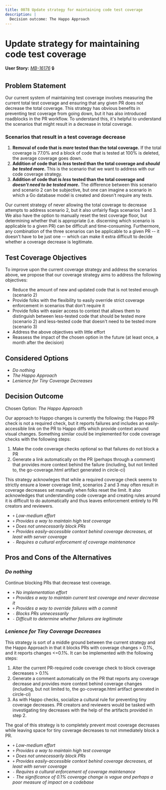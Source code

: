 ```yaml
---
title: 0078 Update strategy for maintaining code test coverage
description: |
  Decision outcome: The Happo Approach
---
```


# Update strategy for maintaining code test coverage

**User Story:** *[MB-16176](https://dp3.atlassian.net/browse/MB-16176)* :lock:

## Problem Statement

Our current system of maintaining test coverage involves measuring the current total test coverage and ensuring that any given PR does not decrease the total coverage.
This strategy has obvious benefits in preventing test coverage from going down, but it has also introduced roadblocks in the PR workflow. To understand this, it's helpful to understand the scenarios that might result in a decrease in total coverage.


### Scenarios that result in a test coverage decrease
1. **Removal of code that is _more_ tested than the total coverage.** If the total coverage is 77.0% and a block of code that is tested at 100% is deleted, the average coverage goes down.
2. **Addition of code that is _less_ tested than the total coverage and _should be tested more_.** This is the scenario that we want to address with our code coverage strategy.
3. **Addition of code that is _less_ tested than the total coverage and _doesn't need to be tested more_.** The difference between this scenario and scenario 2 can be subjective, but one can imagine a scenario in which a Go database model is created and doesn't require any tests.

Our current strategy of never allowing the total coverage to decrease attempts to address scenario 2, but it also unfairly flags scenarios 1 and 3. We also have the option to manually reset the test coverage floor, but determining whether that is appropriate (i.e. discerning which scenario is applicable to a given PR) can be difficult and time-consuming. Furthermore, any combination of the three scenarios can be applicable to a given PR -- it doesn't have to be just one -- which can make it extra difficult to decide whether a coverage decrease is legitimate.

## Test Coverage Objectives
To improve upon the current coverage strategy and address the scenarios above, we propose that our coverage strategy aims to address the following objectives:
- Reduce the amount of new and updated code that is not tested enough (scenario 2)
- Provide folks with the flexibility to easily override strict coverage enforcement in scenarios that don't require it
- Provide folks with easier access to context that allows them to distinguish between less-tested code that should be tested more (scenario 2) and less-tested code that doesn't need to be tested more (scenario 3)
- Address the above objectives with little effort
- Reassess the impact of the chosen option in the future (at least once, a month after the decision)

## Considered Options

* *Do nothing*
* *The Happo Approach*
* *Lenience for Tiny Coverage Decreases*

## Decision Outcome

Chosen Option: *The Happo Approach*

Our approach to Happo changes is currently the following: the Happo PR check is not a required check, but it reports failures and includes an easily-accessible link on the PR to Happo diffs which provide context around visual changes. Something similar could be implemented for code coverage checks with the following steps:
1. Make the code coverage checks optional so that failures do not block a PR
2. Generate a link automatically on the PR (perhaps through a comment) that provides more context behind the failure (including, but not limited to, the go-coverage.html artifact generated in circle-ci)

This strategy acknowleges that while a required coverage check seems to strictly ensure a lower coverage limit, scenarios 2 and 3 may often result in coverage decreases set manually when folks reset the limit. It also acknowledges that understanding code coverage and creating rules around it is difficult to do automatically and thus leaves enforcement entirely to PR creators and reviewers.

* `+` *Low-medium effort*
* `+` *Provides a way to maintain high test coverage*
* `+` *Does not unnecessarily block PRs*
* `+` *Provides easily-accessible context behind coverage decreases, at least with server coverage*
* `-` *Requires a cultural enforcement of coverage maintenance*

## Pros and Cons of the Alternatives

### *Do nothing*

Continue blocking PRs that decrease test coverage.

* `+` *No implementation effort*
* `+` *Provides a way to maintain current test coverage and never decrease it*
* `+` *Provides a way to override failures with a commit*
* `-` *Blocks PRs unnecessarily*
* `-` *Difficult to determine whether failures are legitimate*

### *Lenience for Tiny Coverage Decreases*

This strategy is sort of a middle ground between the current strategy and the Happo Approach in that it blocks PRs with coverage changes > 0.1%, and it reports changes <=0.1%. It can be implemented with the following steps:
1. Alter the current PR-required code coverage check to block coverage decreases > 0.1%
2. Generate a comment automatically on the PR that reports any coverage decrease and provides more context behind coverage changes (including, but not limited to, the go-coverage.html artifact generated in circle-ci)
3. As with Happo checks, socialize a cultural rule for preventing tiny coverage decreases. PR creators and reviewers would be tasked with investigating tiny decreases with the help of the artifacts provided in step 2.

The goal of this strategy is to completely prevent most coverage decreases while leaving space for tiny coverage decreases to not immediately block a PR.

* `+` *Low-medium effort*
* `+` *Provides a way to maintain high test coverage*
* `+` *Does not unnecessarily block PRs*
* `+` *Provides easily-accessible context behind coverage decreases, at least with server coverage*
* `-` *Requires a cultural enforcement of coverage maintenance*
* `-` *The significance of 0.1% coverage change is vague and perhaps a poor measure of impact on a codebase*
